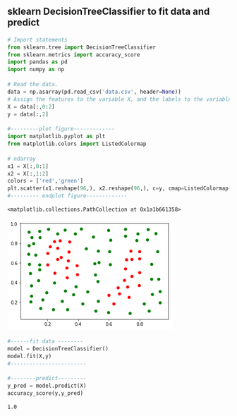 
## sklearn DecisionTreeClassifier to fit data and predict 


```python
# Import statements 
from sklearn.tree import DecisionTreeClassifier
from sklearn.metrics import accuracy_score
import pandas as pd
import numpy as np

# Read the data.
data = np.asarray(pd.read_csv('data.csv', header=None))
# Assign the features to the variable X, and the labels to the variable y. 
X = data[:,0:2]
y = data[:,2]

#---------plot figure-------------
import matplotlib.pyplot as plt
from matplotlib.colors import ListedColormap

# ndarray
x1 = X[:,0:1]
x2 = X[:,1:2]
colors = ['red','green']
plt.scatter(x1.reshape(96,), x2.reshape(96,), c=y, cmap=ListedColormap(colors))
#--------- endplot figure-------------

```




    <matplotlib.collections.PathCollection at 0x1a1b661358>




![png](output_1_1.png)



```python
#------fit data --------
model = DecisionTreeClassifier()
model.fit(X,y)
#------------------------

#--------predict---------
y_pred = model.predict(X)
accuracy_score(y,y_pred)
```




    1.0


